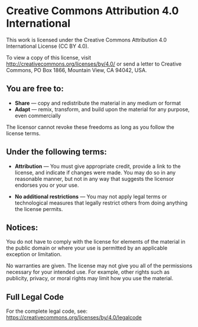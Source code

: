 # Creative Commons Attribution 4.0 International

This work is licensed under the Creative Commons Attribution 4.0 International License (CC BY 4.0).

To view a copy of this license, visit http://creativecommons.org/licenses/by/4.0/ or send a letter to Creative Commons, PO Box 1866, Mountain View, CA 94042, USA.

## You are free to:

- **Share** — copy and redistribute the material in any medium or format
- **Adapt** — remix, transform, and build upon the material for any purpose, even commercially

The licensor cannot revoke these freedoms as long as you follow the license terms.

## Under the following terms:

- **Attribution** — You must give appropriate credit, provide a link to the license, and indicate if changes were made. You may do so in any reasonable manner, but not in any way that suggests the licensor endorses you or your use.

- **No additional restrictions** — You may not apply legal terms or technological measures that legally restrict others from doing anything the license permits.

## Notices:

You do not have to comply with the license for elements of the material in the public domain or where your use is permitted by an applicable exception or limitation.

No warranties are given. The license may not give you all of the permissions necessary for your intended use. For example, other rights such as publicity, privacy, or moral rights may limit how you use the material.

## Full Legal Code

For the complete legal code, see: https://creativecommons.org/licenses/by/4.0/legalcode